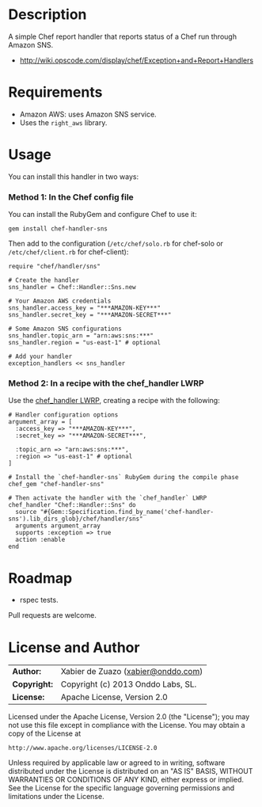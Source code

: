 Description
===========

A simple Chef report handler that reports status of a Chef run through Amazon SNS.

* http://wiki.opscode.com/display/chef/Exception+and+Report+Handlers

Requirements
============

* Amazon AWS: uses Amazon SNS service.
* Uses the `right_aws` library.

Usage
=====

You can install this handler in two ways:

### Method 1: In the Chef config file

You can install the RubyGem and configure Chef to use it:

    gem install chef-handler-sns

Then add to the configuration (`/etc/chef/solo.rb` for chef-solo or `/etc/chef/client.rb` for chef-client):

    require "chef/handler/sns"
    
    # Create the handler
    sns_handler = Chef::Handler::Sns.new
    
    # Your Amazon AWS credentials
    sns_handler.access_key = "***AMAZON-KEY***"
    sns_handler.secret_key = "***AMAZON-SECRET***"
    
    # Some Amazon SNS configurations
    sns_handler.topic_arn = "arn:aws:sns:***"
    sns_handler.region = "us-east-1" # optional
    
    # Add your handler
    exception_handlers << sns_handler

### Method 2: In a recipe with the chef_handler LWRP

Use the [chef_handler LWRP](http://community.opscode.com/cookbooks/chef_handler), creating a recipe with the following:

    # Handler configuration options
    argument_array = [
      :access_key => "***AMAZON-KEY***",
      :secret_key => "***AMAZON-SECRET***",

      :topic_arn => "arn:aws:sns:***",
      :region => "us-east-1" # optional
    ]
    
    # Install the `chef-handler-sns` RubyGem during the compile phase
    chef_gem "chef-handler-sns"
    
    # Then activate the handler with the `chef_handler` LWRP
    chef_handler "Chef::Handler::Sns" do
      source "#{Gem::Specification.find_by_name('chef-handler-sns').lib_dirs_glob}/chef/handler/sns"
      arguments argument_array
      supports :exception => true
      action :enable
    end

Roadmap
=======

* rspec tests.

Pull requests are welcome.

License and Author
==================

|                      |                                          |
|:---------------------|:-----------------------------------------|
| **Author:**          | Xabier de Zuazo (<xabier@onddo.com>)
| **Copyright:**       | Copyright (c) 2013 Onddo Labs, SL.
| **License:**         | Apache License, Version 2.0

Licensed under the Apache License, Version 2.0 (the "License");
you may not use this file except in compliance with the License.
You may obtain a copy of the License at

    http://www.apache.org/licenses/LICENSE-2.0

Unless required by applicable law or agreed to in writing, software
distributed under the License is distributed on an "AS IS" BASIS,
WITHOUT WARRANTIES OR CONDITIONS OF ANY KIND, either express or implied.
See the License for the specific language governing permissions and
limitations under the License.

